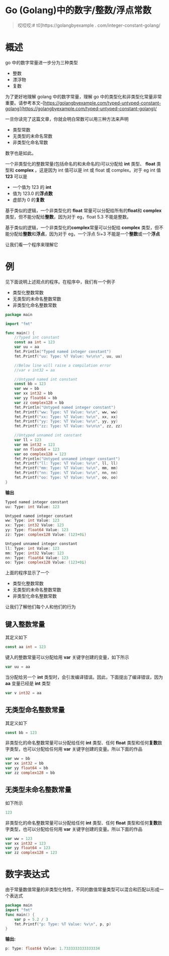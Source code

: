 # Go (Golang)中的数字/整数/浮点常数

> 哎哎哎:# t0]https://golangbyexample . com/integer-constant-golang/

# **概述**

go 中的数字常量进一步分为三种类型

*   整数
*   漂浮物
*   复数

为了更好地理解 golang 中的数字常量，理解 go 中的类型化和非类型化常量非常重要。请参考本文–[https://golangbyexample.com/typed-untyped-constant-golang](https://golangbyexample.com/typed-untyped-constant-golang)/

一旦你读完了这篇文章，你就会明白常数可以用三种方法来声明

*   类型常数
*   无类型的未命名常数
*   非类型化命名常数

数字也是如此。

一个非类型化的整数常量(包括命名的和未命名的)可以分配给 **int** 类型、 **float** 类型和 **complex** 。这是因为 int 值可以是 int 或 float 或 complex。对于 eg int 值 **123** 可以是

*   一个值为 123 的 **int**
*   值为 123.0 的**浮点数**
*   虚部为 0 的**复数**

基于类似的逻辑，一个非类型化的 **float** 常量可以分配给所有的**float**和 **complex** 类型，但不能分配给**整数**，因为对于 eg，float 5.3 不能是整数。

基于类似的逻辑，一个非类型化的**complex**常量可以分配给 **complex** 类型，但不能分配给**整数**和**浮点**，因为对于 eg，一个浮点 5i+3 不能是一个**整数**或一个**浮点**

让我们看一个程序来理解它

# **例**

见下面说明上述观点的程序。在程序中，我们有一个例子

*   类型化整数常数
*   无类型的未命名整数常数
*   非类型化命名整数常数

```go
package main

import "fmt"

func main() {
	//Typed int constant
	const aa int = 123
	var uu = aa
	fmt.Println("Typed named integer constant")
	fmt.Printf("uu: Type: %T Value: %v\n\n", uu, uu)

	//Below line will raise a compilation error
	//var v int32 = aa

	//Untyped named int constant
	const bb = 123
	var ww = bb
	var xx int32 = bb
	var yy float64 = bb
	var zz complex128 = bb
	fmt.Println("Untyped named integer constant")
	fmt.Printf("ww: Type: %T Value: %v\n", ww, ww)
	fmt.Printf("xx: Type: %T Value: %v\n", xx, xx)
	fmt.Printf("yy: Type: %T Value: %v\n", yy, yy)
	fmt.Printf("zz: Type: %T Value: %v\n\n", zz, zz)

	//Untyped unnamed int constant
	var ll = 123
	var mm int32 = 123
	var nn float64 = 123
	var oo complex128 = 123
	fmt.Println("Untyped unnamed integer constant")
	fmt.Printf("ll: Type: %T Value: %v\n", ll, ll)
	fmt.Printf("mm: Type: %T Value: %v\n", mm, mm)
	fmt.Printf("nn: Type: %T Value: %v\n", nn, nn)
	fmt.Printf("oo: Type: %T Value: %v\n", oo, oo)
}
```

**输出**

```go
Typed named integer constant
uu: Type: int Value: 123

Untyped named integer constant
ww: Type: int Value: 123
xx: Type: int32 Value: 123
yy: Type: float64 Value: 123
zz: Type: complex128 Value: (123+0i)

Untyped unnamed integer constant
ll: Type: int Value: 123
mm: Type: int32 Value: 123
nn: Type: float64 Value: 123
oo: Type: complex128 Value: (123+0i)
```

上面的程序显示了一个

*   类型化整数常数
*   无类型的未命名整数常数
*   非类型化命名整数常数

让我们了解他们每个人和他们的行为

## **键入整数常量**

其定义如下

```go
const aa int = 123
```

键入的整数常量可以分配给用 **var** 关键字创建的变量，如下所示

```go
var uu = aa
```

当分配给另一个 **int** 类型时，会引发编译错误。因此，下面提出了编译错误，因为 **aa** 变量已经是 **int** 类型

```go
var v int32 = aa
```

## **无类型命名整数常量**

其定义如下

```go
const bb = 123
```

非类型化的命名整数常量可以分配给任何 **int** 类型、任何 **float** 类型和任何**复数**数字类型，也可以分配给任何用 **var** 关键字创建的变量。所以下面的作品

```go
var ww = bb
var xx int32 = bb
var yy float64 = bb
var zz complex128 = bb
```

## **无类型未命名整数常量**

如下所示

```go
123
```

非类型化的命名整数常量可以分配给任何 **int** 类型、任何 **float** 类型和任何**复数**数字类型，也可以分配给任何用 **var** 关键字创建的变量。所以下面的作品

```go
var ww = 123
var xx int32 = 123
var yy float64 = 123
var zz complex128 = 123
```

# **数字表达式**

由于常量数值常量的非类型化特性，不同的数值常量类型可以混合和匹配以形成一个表达式

```go
package main
import "fmt"
func main() {
    var p = 5.2 / 3
    fmt.Printf("p: Type: %T Value: %v\n", p, p)
}
```

**输出:**

```go
p: Type: float64 Value: 1.7333333333333334
```